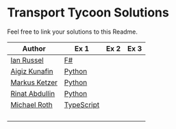# Transport Tycoon Solutions

Feel free to link your solutions to this Readme.



| Author                                        | Ex 1                                                                                              | Ex 2 | Ex 3 |
| --------------------------------------------- | ------------------------------------------------------------------------------------------------- | ---- | ---- |
| [Ian Russel](https://github.com/ijrussell)    | [F#](https://github.com/ijrussell/TransportTycoon/blob/master/recursive.fs)                       |      |      |
| [Aigiz Kunafin](https://github.com/AigizK)    | [Python](https://github.com/Softwarepark/exercises/tree/master/transport-tycoon/aigizk)           |      |      |
| [Markus Ketzer](https://github.com/marketzer) | [Python](https://github.com/Softwarepark/exercises/tree/master/transport-tycoon/marketzer)        |      |      |
| [Rinat Abdullin](https://github.com/abdullin) | [Python](https://github.com/Softwarepark/exercises/blob/master/transport-tycoon/abdullin/ex_1.py) |      |      |
| [Michael Roth](https://github.com/mrothNET)   | [TypeScript](https://github.com/mrothNET/transport-tycoon-exercises)                              |      |      |
|                                               |                                                                                                   |      |      |
|                                               |                                                                                                   |      |      |
|                                               |                                                                                                   |      |      |
|                                               |                                                                                                   |      |      |
